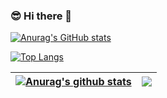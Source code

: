 ### :sunglasses: Hi there 👋

<!--
**TonyMistark/TonyMistark** is a ✨ _special_ ✨ repository because its `README.md` (this file) appears on your GitHub profile.

Here are some ideas to get you started:

- 🔭 I’m currently working on ...
- 🌱 I’m currently learning ...
- 👯 I’m looking to collaborate on ...
- 🤔 I’m looking for help with ...
- 💬 Ask me about ...
- 📫 How to reach me: ...
- 😄 Pronouns: ...
- ⚡ Fun fact: ...
-->
[![Anurag's GitHub stats](https://github-readme-stats.vercel.app/api?username=TonyMistark)](https://github.com/anuraghazra/github-readme-stats)

[![Top Langs](https://github-readme-stats.vercel.app/api/top-langs/?username=TonyMistark&layout=compact)](https://github.com/anuraghazra/github-readme-stats)




| <a href="https://github.com/anuraghazra/github-readme-stats"><img align="center" src="https://github-readme-stats.vercel.app/api?username=TonyMistark&show_icons=true&include_all_commits=true&theme=buefy&hide_border=true" alt="Anurag's github stats" /></a> | <a href="https://github.com/anuraghazra/github-readme-stats"><img align="center" src="https://github-readme-stats.vercel.app/api/top-langs/?username=TonyMistark&layout=compact&theme=buefy&hide_border=true" /></a> |
| ------------- | ------------- |

